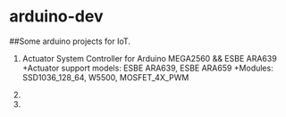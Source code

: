 # arduino-dev
##Some arduino projects for IoT.

1. Actuator System Controller for Arduino MEGA2560 && ESBE ARA639
+Actuator support models: ESBE ARA639, ESBE ARA659
+Modules: SSD1036_128_64, W5500, MOSFET_4X_PWM

2.
3.

